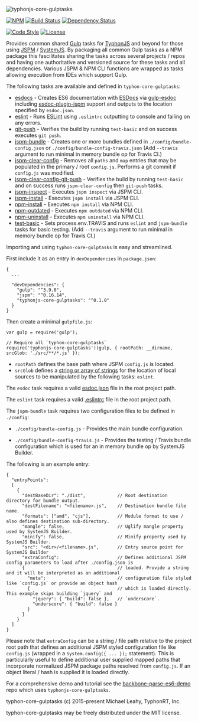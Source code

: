 ![typhonjs-core-gulptasks](http://i.imgur.com/KqIyNtd.png)

[![NPM](https://img.shields.io/npm/v/typhonjs-core-gulptasks.svg?label=npm)](https://www.npmjs.com/package/typhonjs-core-gulptasks)
[![Build Status](https://travis-ci.org/typhonjs/typhonjs-core-gulptasks.svg?branch=0.1.0)](https://travis-ci.org/typhonjs/typhonjs-core-gulptasks)
[![Dependency Status](https://www.versioneye.com/user/projects/563b3b1c1d47d40015000a91/badge.svg?style=flat)](https://www.versioneye.com/user/projects/563b3b1c1d47d40015000a91)

[![Code Style](https://img.shields.io/badge/code%20style-allman-yellowgreen.svg?style=flat)](https://en.wikipedia.org/wiki/Indent_style#Allman_style)
[![License](https://img.shields.io/badge/license-MIT-yellowgreen.svg?style=flat)](https://github.com/typhonjs/typhon-core-gulptasks/blob/master/LICENSE)

Provides common shared [Gulp](http://gulpjs.com/) tasks for [TyphonJS](https://github.com/typhonjs) and beyond for those using [JSPM](http://jspm.io) / [SystemJS](https://github.com/systemjs/systemjs). By packaging all common Gulp tasks as a NPM package this fascilitates sharing the tasks across several projects / repos and having one authoritative and versioned source for these tasks and all dependencies. Various JSPM & NPM CLI functions are wrapped as tasks allowing execution from IDEs which support Gulp. 

The following tasks are available and defined in `typhon-core-gulptasks`:
- [esdocs](https://github.com/typhonjs/typhon-core-gulptasks/blob/master/tasks/esdoc.js) - Creates ES6 documentation with [ESDocs](https://esdoc.org/) via [gulp-esdoc](https://www.npmjs.com/package/gulp-esdoc) including [esdoc-plugin-jspm](https://www.npmjs.com/package/esdoc-plugin-jspm) support and outputs to the location specified by `esdoc.json`.
- [eslint](https://github.com/typhonjs/typhon-core-gulptasks/blob/master/tasks/eslint.js) - Runs [ESLint](http://eslint.org/) using `.eslintrc` outputting to console and failing on any errors.
- [git-push](https://github.com/typhonjs/typhon-core-gulptasks/blob/master/tasks/git.js) - Verifies the build by running `test-basic` and on success executes `git push`. 
- [jspm-bundle](https://github.com/typhonjs/typhon-core-gulptasks/blob/master/tasks/jspm.js) - Creates one or more bundles defined in `./config/bundle-config.json` or `./config/bundle-config-travis.json` (Add `--travis` argument to run minimal in memory bundle op for Travis CI.)
- [jspm-clear-config](https://github.com/typhonjs/typhon-core-gulptasks/blob/master/tasks/jspm.js) - Removes all `paths` and `map` entries that may be populated in the primary / root `config.js`. Performs a git commit if `config.js` was modified.
- [jspm-clear-config-git-push](https://github.com/typhonjs/typhon-core-gulptasks/blob/master/tasks/jspm.js) - Verifies the build by running `test-basic` and on success runs `jspm-clear-config` then `git-push` tasks. 
- [jspm-inspect](https://github.com/typhonjs/typhon-core-gulptasks/blob/master/tasks/jspm.js) - Executes `jspm inspect` via JSPM CLI.
- [jspm-install](https://github.com/typhonjs/typhon-core-gulptasks/blob/master/tasks/jspm.js) - Executes `jspm install` via JSPM CLI.
- [npm-install](https://github.com/typhonjs/typhon-core-gulptasks/blob/master/tasks/npm.js) - Executes `npm install` via NPM CLI.
- [npm-outdated](https://github.com/typhonjs/typhon-core-gulptasks/blob/master/tasks/npm.js) - Executes `npm outdated` via NPM CLI.
- [npm-uninstall](https://github.com/typhonjs/typhon-core-gulptasks/blob/master/tasks/npm.js) - Executes `npm uninstall` via NPM CLI.
- [test-basic](https://github.com/typhonjs/typhon-core-gulptasks/blob/master/tasks/test.js) - Sets process.env.TRAVIS and runs `eslint` and `jspm-bundle` tasks for basic testing.  (Add `--travis` argument to run minimal in memory bundle op for Travis CI.)

Importing and using `typhon-core-gulptasks` is easy and streamlined. 

First include it as an entry in `devDependencies` in `package.json`:
```
{
  ...
  
  "devDependencies": {
    "gulp": "^3.9.0",
    "jspm": "^0.16.14",
    "typhonjs-core-gulptasks": "^0.1.0"
  }
}
```

Then create a minimal `gulpfile.js`:
```
var gulp = require('gulp');

// Require all `typhon-core-gulptasks`
require('typhonjs-core-gulptasks')(gulp, { rootPath: __dirname, srcGlob: './src/**/*.js' });
```

- `rootPath` defines the base path where JSPM `config.js` is located.
- `srcGlob` defines a [string or array of strings](https://github.com/gulpjs/gulp/blob/master/docs/API.md#gulpsrcglobs-options) for the location of local sources to be manipulated by the following tasks: `eslint`.

The `esdoc` task requires a valid [esdoc.json](https://esdoc.org/config.html) file in the root project path.

The `eslint` task requires a valid [.eslintrc](http://eslint.org/docs/user-guide/configuring.html) file in the root project path. 

The `jspm-bundle` task requires two configuration files to be defined in `./config`:
- `./config/bundle-config.js` - Provides the main bundle configuration.

- `./config/bundle-config-travis.js` - Provides the testing / Travis bundle configuration which is used for an in memory bundle op by SystemJS Builder.

The following is an example entry:
```
{
  "entryPoints":
  [
    {
      "destBaseDir": "./dist",            // Root destination directory for bundle output.
      "destFilename": "<filename>.js",    // Destination bundle file name.
      "formats": ["amd", "cjs"],          // Module format to use / also defines destination sub-directory.
      "mangle": false,                    // Uglify mangle property used by SystemJS Builder.
      "minify": false,                    // Minify property used by SystemJS Builder.
      "src": "<dir>/<filename>.js",       // Entry source point for SystemJS Builder
      "extraConfig":                      // Defines additional JSPM config parameters to load after ./config.json is
      {                                   // loaded. Provide a string and it will be interpreted as an additional
        "meta":                           // configuration file styled like `config.js` or provide an object hash
        {                                 // which is loaded directly.  This example skips building `jquery` and    
          "jquery": { "build": false },   // `underscore`.
          "underscore": { "build": false }
        }
      }
    }
  ]
}
```

Please note that `extraConfig` can be a string / file path relative to the project root path that defines an additional JSPM styled configuration file like `config.js` (wrapped in a `System.config({ ... });` statement). This is particularly useful to define additional user supplied mapped paths that incorporate normalized JSPM package paths resolved from `config.js`. If an object literal / hash is supplied it is loaded directly.

For a comprehensive demo and tutorial see the [backbone-parse-es6-demo](https://github.com/typhonjs/backbone-parse-es6-demo) repo which uses `typhonjs-core-gulptasks`.

typhon-core-gulptasks (c) 2015-present Michael Leahy, TyphonRT, Inc.

typhon-core-gulptasks may be freely distributed under the MIT license.
